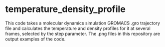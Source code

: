 # temperature_density_profile

This code takes a molecular dynamics simulation GROMACS .gro trajectory file and calculates the temperature and density profiles for it at several frames, selected by the step parameter. The .png files in this repository are output examples of the code.
